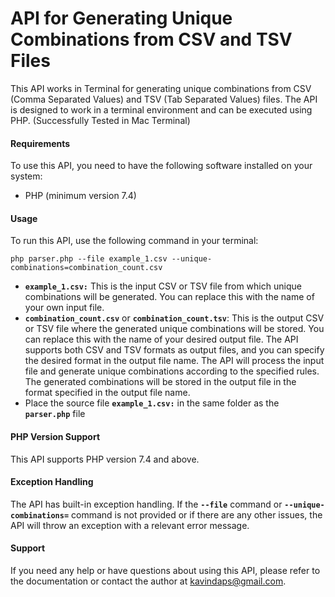 # API for Generating Unique Combinations from CSV and TSV Files

This API works in Terminal for generating unique combinations from CSV (Comma Separated Values) and TSV (Tab Separated Values) files. The API is designed to work in a terminal environment and can be executed using PHP. (Successfully Tested in Mac Terminal)

#### Requirements
To use this API, you need to have the following software installed on your system:
- PHP (minimum version 7.4)

#### Usage
To run this API, use the following command in your terminal:

`php parser.php --file example_1.csv --unique-combinations=combination_count.csv`

- **`example_1.csv:`** This is the input CSV or TSV file from which unique combinations will be generated. You can replace this with the name of your own input file.
- **`combination_count.csv`** or **`combination_count.tsv`**: This is the output CSV or TSV file where the generated unique combinations will be stored. You can replace this with the name of your desired output file. The API supports both CSV and TSV formats as output files, and you can specify the desired format in the output file name.
The API will process the input file and generate unique combinations according to the specified rules. The generated combinations will be stored in the output file in the format specified in the output file name.
- Place the source file **`example_1.csv:`** in the same folder as the **`parser.php`** file

#### PHP Version Support
This API supports PHP version 7.4 and above.

#### Exception Handling
The API has built-in exception handling. If the **`--file`** command or **`--unique-combinations=`** command is not provided or if there are any other issues, the API will throw an exception with a relevant error message.

#### Support
If you need any help or have questions about using this API, please refer to the documentation or contact the author at kavindaps@gmail.com.
